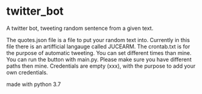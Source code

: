 # twitter_bot
A twitter bot, tweeting random sentence from a given text.

The quotes.json file is a file to put your random text into. Currently in this file there is an artifficial langauge called JUCEARM. 
The crontab.txt is for the purpose of automatic tweeting. You can set different times than mine. 
You can run the button with main.py. Please make sure you have different paths then mine. 
Credentials are empty (xxx), with the purpose to add your own credentials.




made with python 3.7

